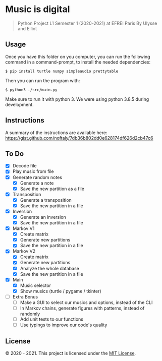 # Music is digital

> Python Project L1 Semester 1 (2020-2021) at EFREI Paris
> By Ulysse  and Elliot 

## Usage

Once you have this folder on you computer, you can run the following command in a command-prompt, to install the needed dependencies:
```
$ pip install turtle numpy simpleaudio prettytable
```

Then you can run the program with:
```
$ python3 ./src/main.py
```
Make sure to run it with python 3. We were using python 3.8.5 during development.


## Instructions

A summary of the instructions are available here: https://gist.github.com/noftaly/7db36b802dd0e628174df626d2cb47c6


## To Do

- [x] Decode file
- [x] Play music from file
- [x] Generate random notes
  - [x] Generate a note
  - [x] Save the new partition as a file
- [x] Transposition
  - [x] Generate a transposition
  - [x] Save the new partition in a file
- [x] Inversion
  - [x] Generate an inversion
  - [x] Save the new partition in a file
- [x] Markov V1
  - [x] Create matrix
  - [x] Generate new partitions
  - [x] Save the new partition in a file
- [x] Markov V2
  - [x] Create matrix
  - [x] Generate new partitions
  - [x] Analyze the whole database
  - [x] Save the new partition in a file

- [x] Main
  - [x] Music selector
  - [x] Show musics (turtle / pygame / tkinter)

- [ ] Extra Bonus
  - [ ] Make a GUI to select our musics and options, instead of the CLI
  - [ ] In Markov chains, generate figures with patterns, instead of randomly
  - [ ] Add unit tests to our functions
  - [ ] Use typings to improve our code's quality

## License

© 2020 - 2021. This project is licensed under the [MIT License](./LICENSE).
